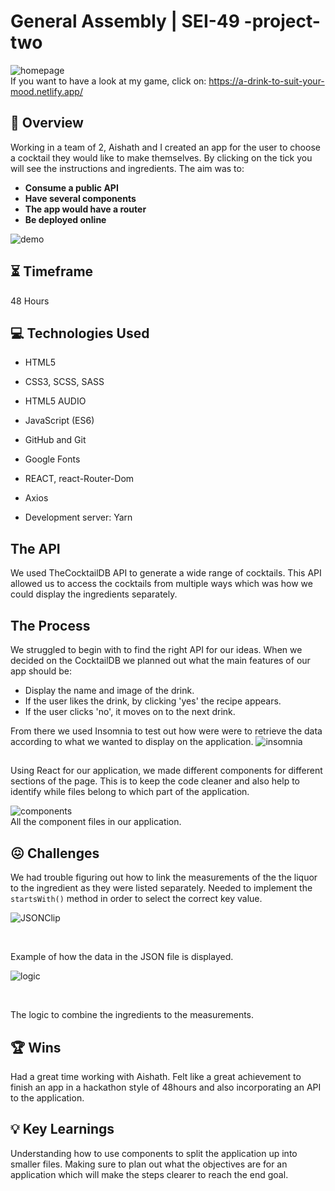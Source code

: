 
# General Assembly | SEI-49 -project-two

  

![homepage](readmeAssets/alcohol-u-later-frontpage.png)
<br>
If you want to have a look at my game, click on:
https://a-drink-to-suit-your-mood.netlify.app/

## :star2: Overview

  

Working in a team of 2, Aishath and I created an app for the user to choose a cocktail they would like to make themselves. By clicking on the tick you will see the instructions and ingredients. The aim was to:
-   **Consume a public API**
-   **Have several components**  
-   **The app would have a router** 
-   **Be deployed online**  
  

![demo](readmeAssets/alcohol-u-later.gif)

## :hourglass_flowing_sand: Timeframe

  

48 Hours

## :computer: Technologies Used

  

* HTML5

* CSS3, SCSS, SASS

* HTML5 AUDIO

* JavaScript (ES6)

* GitHub and Git

* Google Fonts

* REACT, react-Router-Dom

* Axios

* Development server: Yarn

  

## The API

We used TheCocktailDB API to generate a wide range of cocktails. This API allowed us to access the cocktails from multiple ways which was how we could display the ingredients separately.

  ## The Process
  
 We struggled to begin with to find the right API for our ideas. When we decided on the CocktailDB we planned out what the main features of our app should be:
 - Display the name and image of the drink.
 - If the user likes the drink, by clicking 'yes' the recipe appears.
 - If the user clicks 'no', it moves on to the next drink.
 
From there we used Insomnia to test out how were were to retrieve the data according to what we wanted to display on the application.
![insomnia](readmeAssets/insomnia.png)

##
Using React for our application, we made different components for different sections of the page. This is to keep the code cleaner and also help to identify while files belong to which part of the application.
 
![components](readmeAssets/components.png)
<br>
All the component files in our application.

## :confounded: Challenges

We had trouble figuring out how to link the measurements of the the liquor to the ingredient as they were listed separately. Needed to implement the `startsWith()` method in order to select the correct key value.

  

![JSONClip](readmeAssets/measurment-listing.png)

<br>

Example of how the data in the JSON file is displayed.

  

![logic](readmeAssets/logic.png)

<br>

The logic to combine the ingredients to the measurements.

  
  

## :trophy: Wins

Had a great time working with Aishath. Felt like a great achievement to finish an app in a hackathon style of 48hours and also incorporating an API to the application.

## :bulb: Key Learnings

Understanding how to use components to split the application up into smaller files. Making sure to plan out what the objectives are for an application which will make the steps clearer to reach the end goal.


